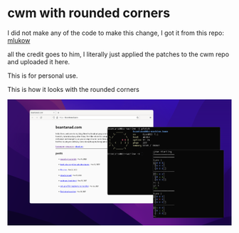 # cwm with rounded corners

I did not make any of the code to make this change, I got it from this repo:
[mlukow](https://github.com/mlukow/OpenBSD-patches)

all the credit goes to him, I literally just applied the patches to the cwm
repo and uploaded it here.

This is for personal use.

This is how it looks with the rounded corners

![round](round.png)
